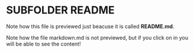 # SUBFOLDER README
Note how this file is previewed just beacuse it is called **README.md**.

Note how the file markdown.md is not previewed, but if you click on in you will be able to see the content!
